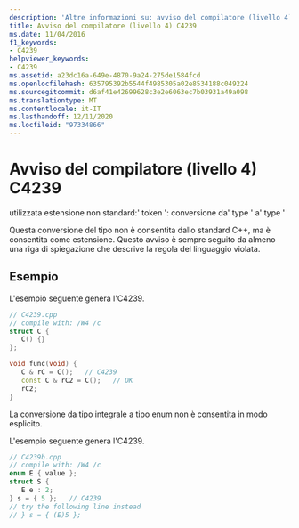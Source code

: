 ```yaml
---
description: 'Altre informazioni su: avviso del compilatore (livello 4) C4239'
title: Avviso del compilatore (livello 4) C4239
ms.date: 11/04/2016
f1_keywords:
- C4239
helpviewer_keywords:
- C4239
ms.assetid: a23dc16a-649e-4870-9a24-275de1584fcd
ms.openlocfilehash: 635795392b5544f4985305a02e8534188c049224
ms.sourcegitcommit: d6af41e42699628c3e2e6063ec7b03931a49a098
ms.translationtype: MT
ms.contentlocale: it-IT
ms.lasthandoff: 12/11/2020
ms.locfileid: "97334866"
---
```

# <a name="compiler-warning-level-4-c4239"></a>Avviso del compilatore (livello 4) C4239

utilizzata estensione non standard:' token ': conversione da' type ' a' type '

Questa conversione del tipo non è consentita dallo standard C++, ma è consentita come estensione. Questo avviso è sempre seguito da almeno una riga di spiegazione che descrive la regola del linguaggio violata.

## <a name="examples"></a>Esempio

L'esempio seguente genera l'C4239.

```cpp
// C4239.cpp
// compile with: /W4 /c
struct C {
   C() {}
};

void func(void) {
   C & rC = C();   // C4239
   const C & rC2 = C();   // OK
   rC2;
}
```

La conversione da tipo integrale a tipo enum non è consentita in modo esplicito.

L'esempio seguente genera l'C4239.

```cpp
// C4239b.cpp
// compile with: /W4 /c
enum E { value };
struct S {
   E e : 2;
} s = { 5 };   // C4239
// try the following line instead
// } s = { (E)5 };
```
